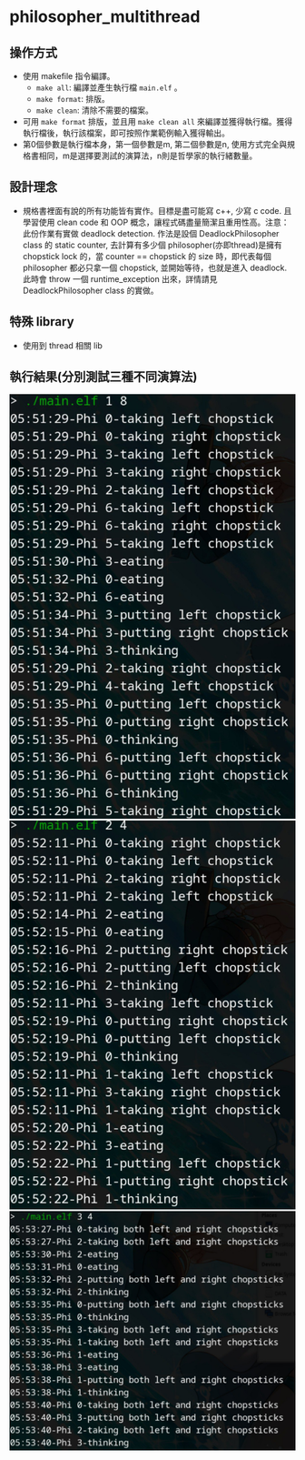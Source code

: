 # philosopher_multithread

## 操作方式

- 使用 makefile 指令編譯。
  - `make all`: 編譯並產生執行檔 `main.elf` 。
  - `make format`: 排版。
  - `make clean`: 清除不需要的檔案。
- 可用 `make format` 排版，並且用 `make clean all` 來編譯並獲得執行檔。獲得執行檔後，執行該檔案，即可按照作業範例輸入獲得輸出。
- 第0個參數是執行檔本身，第一個參數是m, 第二個參數是n, 使用方式完全與規格書相同，m是選擇要測試的演算法，n則是哲學家的執行緒數量。

## 設計理念

- 規格書裡面有說的所有功能皆有實作。目標是盡可能寫 c++, 少寫 c code. 且學習使用 clean code 和 OOP 概念，讓程式碼盡量簡潔且重用性高。注意：此份作業有實做 deadlock detection. 作法是設個 DeadlockPhilosopher class 的 static counter, 去計算有多少個 philosopher(亦即thread)是擁有 chopstick lock 的，當 counter == chopstick 的 size 時，即代表每個 philosopher 都必只拿一個 chopstick, 並開始等待，也就是進入 deadlock. 此時會 throw 一個 runtime_exception 出來，詳情請見 DeadlockPhilosopher class 的實做。

## 特殊 library

- 使用到 thread 相關 lib

## 執行結果(分別測試三種不同演算法)
![1](pics/1.jpg)
![2](pics/2.jpg)
![3](pics/3.jpg)
